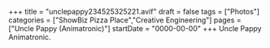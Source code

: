 +++
title = "unclepappy234525325221.avif"
draft = false
tags = ["Photos"]
categories = ["ShowBiz Pizza Place","Creative Engineering"]
pages = ["Uncle Pappy (Animatronic)"]
startDate = "0000-00-00"
+++
Uncle Pappy Animatronic.

